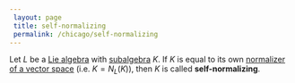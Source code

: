 ```yaml
---
 layout: page
 title: self-normalizing
 permalink: /chicago/self-normalizing
---
```

Let $L$ be a [Lie algebra](https://mathgloss.github.io/MathGloss/chicago/Lie_algebra) with [subalgebra](https://mathgloss.github.io/MathGloss/chicago/subalgebra) $K$. If $K$ is equal to its own [normalizer of a vector space](https://mathgloss.github.io/MathGloss/chicago/normalizer_of_a_vector_space) (i.e. $K = N_L(K)$), then $K$ is called **self-normalizing**.

